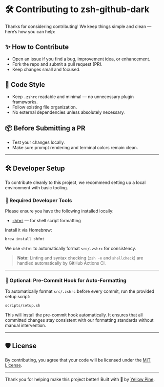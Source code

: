 # 🛠 Contributing to zsh-github-dark

Thanks for considering contributing!
We keep things simple and clean — here’s how you can help:

## ✨ How to Contribute

- Open an issue if you find a bug, improvement idea, or enhancement.
- Fork the repo and submit a pull request (PR).
- Keep changes small and focused.

## 🎯 Code Style

- Keep `.zshrc` readable and minimal — no unnecessary plugin frameworks.
- Follow existing file organization.
- No external dependencies unless absolutely necessary.

## 📦 Before Submitting a PR

- Test your changes locally.
- Make sure prompt rendering and terminal colors remain clean.

---

## 🛠 Developer Setup

To contribute cleanly to this project, we recommend setting up a local
environment with basic tooling.

### 🔹 Required Developer Tools

Please ensure you have the following installed locally:

- [`shfmt`](https://github.com/mvdan/sh) — for shell script formatting

Install it via Homebrew:

```bash
brew install shfmt
```

We use `shfmt` to automatically format `src/.zshrc` for consistency.

> **Note:** Linting and syntax checking (`zsh -n` and `shellcheck`) are handled
> automatically by GitHub Actions CI.

---

### 🔹 Optional: Pre-Commit Hook for Auto-Formatting

To automatically format `src/.zshrc` before every commit, run the provided setup
script:

```bash
scripts/setup.sh
```

This will install the pre-commit hook automatically.
It ensures that all committed changes stay consistent with our formatting
standards without manual intervention.

---

## 🛡 License

By contributing, you agree that your code will be licensed under the [MIT License](LICENSE).

---

Thank you for helping make this project better!
Built with 💛 by [Yellow Pine](https://github.com/yellow-pine).
